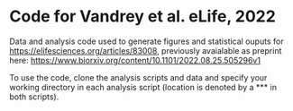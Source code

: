 # Code for Vandrey et al. eLife, 2022
Data and analysis code used to generate figures and statistical ouputs for https://elifesciences.org/articles/83008, previously avaialable as preprint here: https://www.biorxiv.org/content/10.1101/2022.08.25.505296v1

To use the code, clone the analysis scripts and data and specify your working directory in each analysis script (location is denoted by a *** in both scripts).
